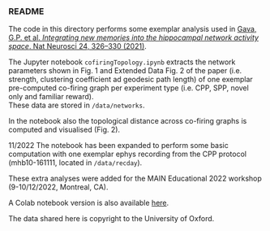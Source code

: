 ### README

The code in this directory performs some exemplar analysis used in [Gava, G.P. et al. *Integrating new memories into the hippocampal network activity space*. Nat Neurosci 24, 326–330 (2021)](https://doi.org/10.1038/s41593-021-00804-w).

The Jupyter notebook `cofiringTopology.ipynb` extracts the network parameters shown in Fig. 1 and Extended Data Fig. 2 of the paper (i.e. strength, clustering coefficient ad geodesic path length) of one exemplar pre-computed co-firing graph per experiment type (i.e. CPP, SPP, novel only and familiar reward).\
These data are stored in `/data/networks`.

In the notebook also the topological distance across co-firing graphs is computed and visualised (Fig. 2).

11/2022
The notebook has been expanded to perform some basic computation with one exemplar ephys recording from the CPP protocol (mhb10-161111, located in `/data/recday`).

These extra analyses were added for the MAIN Educational 2022 workshop (9-10/12/2022, Montreal, CA).

A Colab notebook version is also available [here](https://colab.research.google.com/drive/1eQjaabGHZFHwYjiM516S0UjeL9B3-2iZ#scrollTo=Rvuf55uzAKXn).

The data shared here is copyright to the University of Oxford.